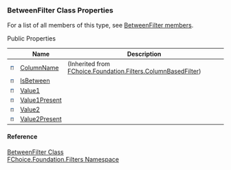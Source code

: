 ﻿### BetweenFilter Class Properties

For a list of all members of this type, see [BetweenFilter members](fcSDK~FChoice.Foundation.Filters.BetweenFilter_members.md).

Public Properties

|   | Name | Description |
| --- | --- | --- |
| ![Public Property](dotnetimages/publicProperty.png) | [ColumnName](fcSDK~FChoice.Foundation.Filters.ColumnBasedFilter~ColumnName.md) | (Inherited from [FChoice.Foundation.Filters.ColumnBasedFilter](fcSDK~FChoice.Foundation.Filters.ColumnBasedFilter.md)) |
| ![Public Property](dotnetimages/publicProperty.png) | [IsBetween](fcSDK~FChoice.Foundation.Filters.BetweenFilter~IsBetween.md) |   |
| ![Public Property](dotnetimages/publicProperty.png) | [Value1](fcSDK~FChoice.Foundation.Filters.BetweenFilter~Value1.md) |   |
| ![Public Property](dotnetimages/publicProperty.png) | [Value1Present](fcSDK~FChoice.Foundation.Filters.BetweenFilter~Value1Present.md) |   |
| ![Public Property](dotnetimages/publicProperty.png) | [Value2](fcSDK~FChoice.Foundation.Filters.BetweenFilter~Value2.md) |   |
| ![Public Property](dotnetimages/publicProperty.png) | [Value2Present](fcSDK~FChoice.Foundation.Filters.BetweenFilter~Value2Present.md) |   |





#### Reference

[BetweenFilter Class](fcSDK~FChoice.Foundation.Filters.BetweenFilter.md)  
[FChoice.Foundation.Filters Namespace](fcSDK~FChoice.Foundation.Filters_namespace.md)
